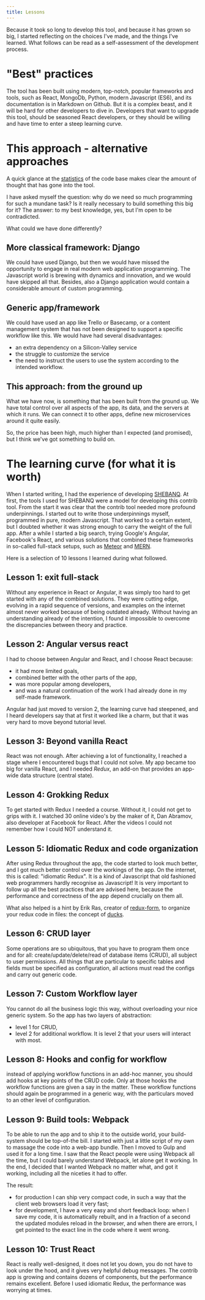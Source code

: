 ```yaml
---
title: Lessons
---
```


Because it took so long to develop this tool, and because it has grown so big, I
started reflecting on the choices I've made, and the things I've learned. What
follows can be read as a self-assessment of the development process.

# "Best" practices

The tool has been built using modern, top-notch, popular frameworks and tools,
such as React, MongoDb, Python, modern Javascript (ES6), and its documentation
is in Markdown on Github. But it is a complex beast, and it will be hard for
other developers to dive in. Developers that want to upgrade this tool, should
be seasoned React developers, or they should be willing and have time to enter a
steep learning curve.

# This approach - alternative approaches

A quick glance at the [statistics](Codebase) of the code base makes clear the
amount of thought that has gone into the tool.

I have asked myself the question: why do we need so much programming for such a
mundane task? Is it really necessary to build something this big for it? The
answer: to my best knowledge, yes, but I'm open to be contradicted.

What could we have done differently?

## More classical framework: Django

We could have used Django, but then we would have missed the opportunity to
engage in real modern web application programming. The Javascript world is
brewing with dynamics and innovation, and we would have skipped all that.
Besides, also a Django application would contain a considerable amount of custom
programming.

## Generic app/framework

We could have used an app like Trello or Basecamp, or a content management
system that has not been designed to support a specific workflow like this. We
would have had several disadvantages:

* an extra dependency on a Silicon-Valley service
* the struggle to customize the service
* the need to instruct the users to use the system according to the intended
  workflow.

## This approach: from the ground up

What we have now, is something that has been built from the ground up. We have
total control over all aspects of the app, its data, and the servers at which it
runs. We can connect it to other apps, define new microservices around it quite
easily.

So, the price has been high, much higher than I expected (and promised), but I
think we've got something to build on.

# The learning curve (for what it is worth)

When I started writing, I had the experience of developing
[SHEBANQ]({{site.shebanq}}). At first, the tools I used for SHEBANQ were a model
for developing this contrib tool. From the start it was clear that the contrib
tool needed more profound underpinnings. I started out to write those
underpinnings myself, programmed in pure, modern Javascript. That worked to a
certain extent, but I doubted whether it was strong enough to carry the weight
of the full app. After a while I started a big search, trying Google's Angular,
Facebook's React, and various solutions that combined these frameworks in
so-called full-stack setups, such as [Meteor]({{site.meteor}}) and
[MERN]({{site.mern}}).

Here is a selection of 10 lessons I learned during what followed.

## Lesson 1: exit full-stack

Without any experience in React or Angular, it was simply too hard to get
started with any of the combined solutions. They were cutting edge, evolving in
a rapid sequence of versions, and examples on the internet almost never worked
because of being outdated already. Without having an understanding already of
the intention, I found it impossible to overcome the discrepancies between
theory and practice.

## Lesson 2: Angular versus react

I had to choose between Angular and React, and I choose React because:

* it had more limited goals,
* combined better with the other parts of the app,
* was more popular among developers,
* and was a natural continuation of the work I had already done in my self-made
  framework.

Angular had just moved to version 2, the learning curve had steepened, and I
heard developers say that at first it worked like a charm, but that it was very
hard to move beyond tutorial level.

## Lesson 3: Beyond vanilla React

React was not enough. After achieving a lot of functionality, I reached a stage
where I encountered bugs that I could not solve. My app became too big for
vanilla React, and I needed _Redux_, an add-on that provides an app-wide data
structure (central state).

## Lesson 4: Grokking Redux

To get started with Redux I needed a course. Without it, I could not get to
grips with it. I watched 30 online video's by the maker of it, Dan Abramov, also
developer at Facebook for React. After the videos I could not remember how I
could NOT understand it.

## Lesson 5: Idiomatic Redux and code organization

After using Redux throughout the app, the code started to look much better, and
I got much better control over the workings of the app. On the internet, this is
called: "idiomatic Redux". It is a kind of Javascript that old fashioned web
programmers hardly recognise as Javascript! It is very important to follow up
all the best practices that are advised here, because the performance and
correctness of the app depend crucially on them all.

What also helped is a hint by Erik Ras, creator of
[redux-form]({{site.reduxFormBase}}), to organize your redux code in files: the
concept of [ducks]({{site.ducks}}).

## Lesson 6: CRUD layer

Some operations are so ubiquitous, that you have to program them once and for
all: create/update/delete/read of database items (CRUD), all subject to user
permissions. All things that are particular to specific tables and fields must
be specified as configuration, all actions must read the configs and carry out
generic code.

## Lesson 7: Custom Workflow layer

You cannot do all the business logic this way, without overloading your nice
generic system. So the app has two layers of abstraction:

* level 1 for CRUD,
* level 2 for additional workflow. It is level 2 that your users will interact
  with most.

## Lesson 8: Hooks and config for workflow

instead of applying workflow functions in an add-hoc manner, you should add
hooks at key points of the CRUD code. Only at those hooks the workflow functions
are given a say in the matter. These workflow functions should again be
programmed in a generic way, with the particulars moved to an other level of
configuration.

## Lesson 9: Build tools: Webpack

To be able to run the app and to ship it to the outside world, your build-system
should be top-of-the bill. I started with just a little script of my own to
massage the code into a web-app bundle. Then I moved to Gulp and used it for a
long time. I saw that the React people were using Webpack all the time, but I
could barely understand Webpack, let alone get it working. In the end, I decided
that I wanted Webpack no matter what, and got it working, including all the
niceties it had to offer.

The result:

* for production I can ship very compact code, in such a way that the client web
  browsers load it very fast;
* for development, I have a very easy and short feedback loop: when I save my
  code, it is automatically rebuilt, and in a fraction of a second the updated
  modules reload in the browser, and when there are errors, I get pointed to the
  exact line in the code where it went wrong.

## Lesson 10: Trust React

React is really well-designed, it does not let you down, you do not have to look
under the hood, and it gives very helpful debug messages. The contrib app is
growing and contains dozens of components, but the performance remains
excellent. Before I used idiomatic Redux, the performance was worrying at times.
